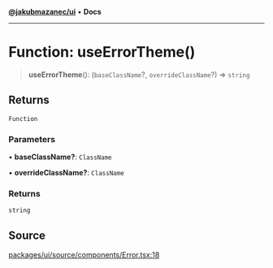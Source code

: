 [**@jakubmazanec/ui**](../README.md) • **Docs**

---

# Function: useErrorTheme()

> **useErrorTheme**(): (`baseClassName`?, `overrideClassName`?) => `string`

## Returns

`Function`

### Parameters

• **baseClassName?**: `ClassName`

• **overrideClassName?**: `ClassName`

### Returns

`string`

## Source

[packages/ui/source/components/Error.tsx:18](https://github.com/jakubmazanec/tools/blob/bb20df5276ddb119762948adc2cda520aef09f0f/packages/ui/source/components/Error.tsx#L18)

